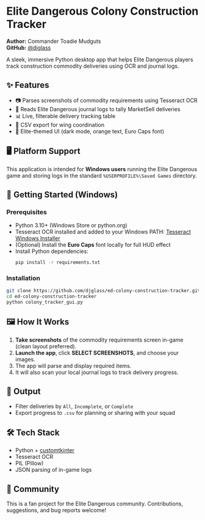 # Elite Dangerous Colony Construction Tracker

**Author:** Commander Toadie Mudguts  
**GitHub:** [@djglass](https://github.com/djglass)

A sleek, immersive Python desktop app that helps Elite Dangerous players track construction commodity deliveries using OCR and journal logs.

## ✨ Features

- 📷 Parses screenshots of commodity requirements using Tesseract OCR
- 📜 Reads Elite Dangerous journal logs to tally MarketSell deliveries
- 📊 Live, filterable delivery tracking table
- 📁 CSV export for wing coordination
- 🎨 Elite-themed UI (dark mode, orange text, Euro Caps font)

## 🖥️ Platform Support

This application is intended for **Windows users** running the Elite Dangerous game and storing logs in the standard `%USERPROFILE%\Saved Games` directory.

## 🚀 Getting Started (Windows)

### Prerequisites

- Python 3.10+ (Windows Store or python.org)
- Tesseract OCR installed and added to your Windows PATH:
  [Tesseract Windows Installer](https://github.com/tesseract-ocr/tesseract/wiki#windows)
- (Optional) Install the **Euro Caps** font locally for full HUD effect
- Install Python dependencies:
  ```bash
  pip install -r requirements.txt
  ```

### Installation

```bash
git clone https://github.com/djglass/ed-colony-construction-tracker.git
cd ed-colony-construction-tracker
python colony_tracker_gui.py
```

## 🖼️ How It Works

1. **Take screenshots** of the commodity requirements screen in-game (clean layout preferred).
2. **Launch the app**, click **SELECT SCREENSHOTS**, and choose your images.
3. The app will parse and display required items.
4. It will also scan your local journal logs to track delivery progress.

## 📁 Output

- Filter deliveries by `All`, `Incomplete`, or `Complete`
- Export progress to `.csv` for planning or sharing with your squad

## 🛠️ Tech Stack

- Python + [customtkinter](https://github.com/TomSchimansky/CustomTkinter)
- Tesseract OCR
- PIL (Pillow)
- JSON parsing of in-game logs

## 🤝 Community

This is a fan project for the Elite Dangerous community. Contributions, suggestions, and bug reports welcome!
